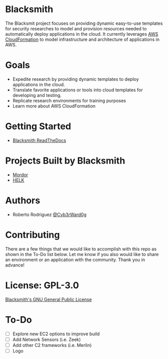 # Blacksmith

The Blacksmit project focuses on providing dynamic easy-to-use templates for security researches to model and provision resources needed to automatically deploy applications in the cloud. It currently leverages [AWS CloudFormation](https://aws.amazon.com/cloudformation/) to model infrastructure and architecture of applications in AWS.

# Goals

* Expedite research by providing dynamic templates to deploy applications in the cloud.
* Translate favorite applications or tools into cloud templates for developing and testing.
* Replicate research environments for training purposes
* Learn more about AWS CloudFormation

# Getting Started

* [Blacksmith ReadTheDocs](https://blacksmith.readthedocs.io/en/latest/index.html)

# Projects Built by Blacksmith

* [Mordor](https://github.com/Cyb3rWard0g/mordor)
* [HELK](https://github.com/Cyb3rWard0g/HELK)

# Authors

* Roberto Rodriguez [@Cyb3rWard0g](https://twitter.com/Cyb3rWard0g)

# Contributing

There are a few things that we would like to accomplish with this repo as shown in the To-Do list below. Let me know if you also would like to share an environment or an application with the community. Thank you in advance!

# License: GPL-3.0

[ Blacksmith's GNU General Public License](https://github.com/Cyb3rWard0g/Blacksmith/blob/master/LICENSE)

# To-Do

- [ ] Explore new EC2 options to improve build
- [ ] Add Network Sensors (i.e. Zeek)
- [ ] Add other C2 frameworks (i.e. Merlin)
- [ ] Logo